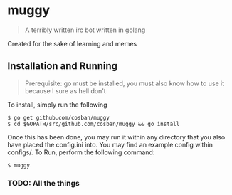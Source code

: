 # muggy
>A terribly written irc bot written in golang

Created for the sake of learning and memes

## Installation and Running
>Prerequisite: go must be installed, you must also know how to use it because 
I sure as hell don't

To install, simply run the following

    $ go get github.com/cosban/muggy
    $ cd $GOPATH/src/github.com/cosban/muggy && go install

Once this has been done, you may run it within any directory that you also have
placed the config.ini into. You may find an example config within configs/. To
Run, perform the following command:

    $ muggy

### TODO: All the things
